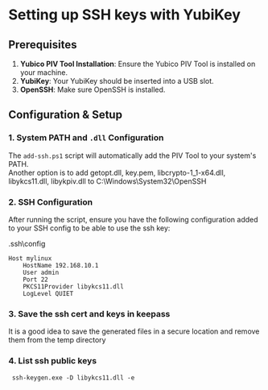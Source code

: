 # Setting up SSH keys with YubiKey 


## Prerequisites

1. **Yubico PIV Tool Installation**: Ensure the Yubico PIV Tool is installed on your machine.
2. **YubiKey**: Your YubiKey should be inserted into a USB slot.
3. **OpenSSH**: Make sure OpenSSH is installed.

## Configuration & Setup

### 1. System PATH and `.dll` Configuration

The `add-ssh.ps1` script will automatically add the PIV Tool to your system's PATH.    
Another option is to add getopt.dll, key.pem, libcrypto-1_1-x64.dll, libykcs11.dll, libykpiv.dll to C:\Windows\System32\OpenSSH

### 2. SSH Configuration

After running the script, ensure you have the following configuration added to your SSH config to be able to use the ssh key:  

.ssh\config
```plaintext
Host mylinux
    HostName 192.168.10.1
    User admin
    Port 22
    PKCS11Provider libykcs11.dll
    LogLevel QUIET

```

### 3. Save the ssh cert and keys in keepass
It is a good idea to save the generated files in a secure location and remove them from the temp directory

### 4. List ssh public keys
```plaintext
 ssh-keygen.exe -D libykcs11.dll -e
```
